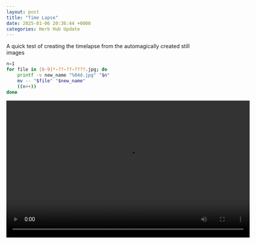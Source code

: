 ```yaml
---
layout: post
title: "Time Lapse"
date: 2025-01-06 20:36:44 +0000
categories: Herb Hub Update
---
```


A quick test of creating the timelapse from the automagically created still images

```BASH
n=1
for file in [0-9]*-??-??-????.jpg; do
    printf -v new_name "%04d.jpg" "$n"
    mv -- "$file" "$new_name"
    ((n++))
done
```

<video width="640" height="360" controls>
  <source src="/assets/video/timelapse.mp4" type="video/mp4">
  Your browser does not support the video tag.
</video>
